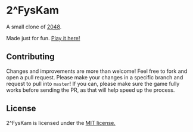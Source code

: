 # 2^FysKam
A small clone of [2048](http:gabrielecirulli.github.io/2048).

Made just for fun. [Play it here!](http://metalgeek.github.io/)

## Contributing

Changes and improvements are more than welcome! Feel free to fork and open a pull request. Please make your changes in a specific branch and request to pull into `master`! If you can, please make sure the game fully works before sending the PR, as that will help speed up the process.

## License
2^FysKam is licensed under the [MIT license.](https://github.com/metalgeek/metalgeek.github.io/blob/master/LICENSE.txt)